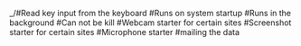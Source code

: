 _/#Read key input from the keyboard
#Runs on system startup
#Runs in the background
#Can not be kill
#Webcam starter for certain sites
#Screenshot starter for certain sites
#Microphone starter
#mailing the data
